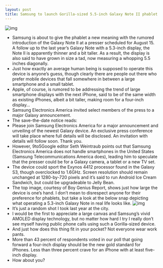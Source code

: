 ```yaml
---
layout: post
title: Samsung to launch Gorilla-sized 5.5-inch Galaxy Note II phablet on August 15
---
```

![img](http://media.idownloadblog.com/wp-content/uploads/2012/07/Samsung-Galaxy-Note-II-BGR-001.jpg)
* Samsung is about to give the phablet a new meaning with the rumored introduction of the Galaxy Note II at a presser scheduled for August 15. A follow up to the last year’s Galaxy Note with a 5.3-inch display, the Note II is apparently thinner and a bit taller. As a result, the display is also said to have grown in size a tad, now measuring a whopping 5.5 inches diagonally.
* Just how exactly an average human being is supposed to operate this device is anyone’s guess, though clearly there are people out there who prefer mobile devices that fall somewhere in between a large smartphone and a small tablet.
* Apple, of course, is rumored to be addressing the trend of large smartphone displays with the next iPhone, said to be of the same width as existing iPhones, albeit a bit taller, making room for a four-inch display…
* Samsung Electronics America invited select members of the press to a major Galaxy announcement.
* The save-the-date notice reads:
* Please join Samsung Electronics America for a major announcement and unveiling of the newest Galaxy device. An exclusive press conference will take place where full details will be disclosed. An invitation with details will follow soon. Thank you.
* However, 9to5Google editor Seth Weintraub points out that Samsung Electronics America does not handle smartphones in the United States (Samsung Telecommunications America does), leading him to speculate that the presser could be for a Galaxy camera, a tablet or a new TV set.
* The device could sport the Exynos 4412 processor found in the Galaxy S3, though overclocked to 1.6GHz. Screen resolution should remain unchanged at 1280-by-720 pixels and it’s said to run Android Ice Cream Sandwich, but could be upgradeable to Jelly Bean.
* The top image, courtesy of Boy Genius Report, shows just how large the device is one’s hand. I don’t mean to disrespect anyone for their preference for phablets, but take a look at the below snap depicting what operating a 5.3-inch Galaxy Note in real life looks like.
![img](http://media.idownloadblog.com/wp-content/uploads/2012/05/Galaxy-Note-5.3-in-public.jpg)
* It’s just a random shot I took last year at the city.
* I would be the first to appreciate a large canvas and Samsung’s vivid AMOLED display technology, but no matter how hard I try I really don’t see myself having public phone calls using such a Gorilla-sized device.
* And just how does this thing fit in your pocket? Not everyone wear work pants.
* More than 43 percent of respondents voted in our poll that going forward a four-inch display should be the new gold standard for iPhones. Less than three percent crave for an iPhone with at least five-inch display.
* How about you?

